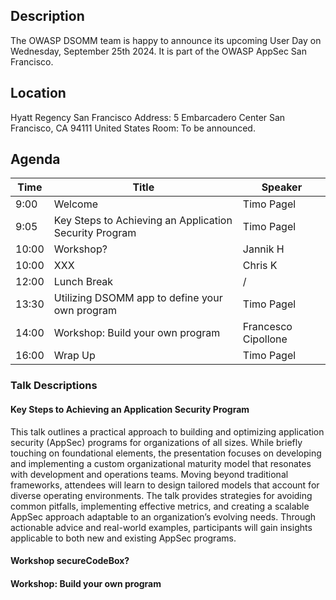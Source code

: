 ## Description

The OWASP DSOMM team is happy to announce its upcoming User Day on Wednesday, September 25th 2024. It is part of the OWASP AppSec San Francisco.

## Location
Hyatt Regency San Francisco
Address: 5 Embarcadero Center San Francisco, CA 94111 United States 
Room: To be announced.

## Agenda

| Time  | Title                                                 | Speaker             |
|-------|-------------------------------------------------------|---------------------|
| 9:00  | Welcome                                               | Timo Pagel          |
| 9:05  | Key Steps to Achieving an Application Security Program | Timo Pagel          |
| 10:00 | Workshop?                                | Jannik H            |
| 10:00 | XXX                                                   | Chris K             |
| 12:00 | Lunch Break                                           | /                   |
| 13:30 | Utilizing DSOMM app to define your own program        | Timo Pagel          |
| 14:00 | Workshop: Build your own program                      | Francesco Cipollone |
| 16:00 | Wrap Up                                               | Timo Pagel          |


### Talk Descriptions
#### Key Steps to Achieving an Application Security Program
This talk outlines a practical approach to building and optimizing application security (AppSec) programs for organizations of all sizes. 
While briefly touching on foundational elements, the presentation focuses on developing and implementing a custom organizational maturity model that resonates with development and operations teams. Moving beyond traditional frameworks, attendees will learn to design tailored models that account for diverse operating environments. The talk provides strategies for avoiding common pitfalls, implementing effective metrics, and creating a scalable AppSec approach adaptable to an organization’s evolving needs. Through actionable advice and real-world examples, participants will gain insights applicable to both new and existing AppSec programs.

#### Workshop secureCodeBox?

#### Workshop: Build your own program
